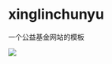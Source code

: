 # xinglinchunyu
一个公益基金网站的模板

<img src="https://github.com/nanmuqingyu/xinglinchunyu/blob/master/images/website-theme.jpg">
